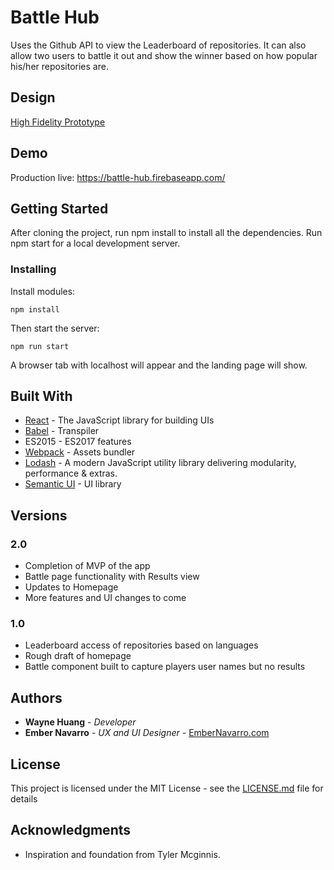 # Battle Hub

Uses the Github API to view the Leaderboard of repositories.
It can also allow two users to battle it out and show the winner based on how popular his/her repositories are.

## Design
[High Fidelity Prototype](https://invis.io/Q3G4HHVY65D#/279197733_About)

## Demo

Production live:
https://battle-hub.firebaseapp.com/

## Getting Started

After cloning the project, run npm install to install all the dependencies.
Run npm start for a local development server.

### Installing

Install modules:

```
npm install
```

Then start the server:

```
npm run start
```

A browser tab with localhost will appear and the landing page will show.

## Built With

* [React](https://reactjs.org/) - The JavaScript library for building UIs
* [Babel](https://babeljs.io/) - Transpiler
* ES2015 - ES2017 features
* [Webpack](https://webpack.js.org/) - Assets bundler
* [Lodash](https://lodash.com/) - A modern JavaScript utility library delivering modularity, performance & extras.
* [Semantic UI](https://react.semantic-ui.com) - UI library

## Versions

### 2.0
- Completion of MVP of the app
- Battle page functionality with Results view
- Updates to Homepage
- More features and UI changes to come

### 1.0 
- Leaderboard access of repositories based on languages
- Rough draft of homepage
- Battle component built to capture players user names but no results

## Authors

* **Wayne Huang** - *Developer*
* **Ember Navarro** - *UX and UI Designer* - [EmberNavarro.com](https://embernavarro.com/)

## License

This project is licensed under the MIT License - see the [LICENSE.md](LICENSE.md) file for details

## Acknowledgments
* Inspiration and foundation from Tyler Mcginnis.
